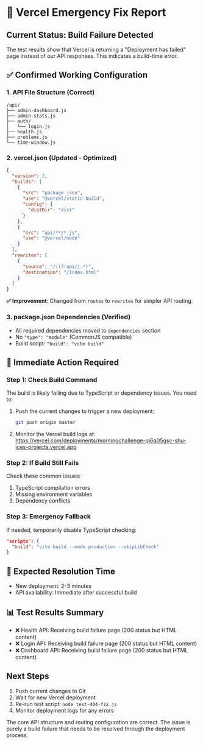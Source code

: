 # 🚨 Vercel Emergency Fix Report

## Current Status: Build Failure Detected

The test results show that Vercel is returning a "Deployment has failed" page instead of our API responses. This indicates a build-time error.

## ✅ Confirmed Working Configuration

### 1. API File Structure (Correct)
```
/api/
├── admin-dashboard.js
├── admin-stats.js  
├── auth/
│   └── login.js
├── health.js
├── problems.js
└── time-window.js
```

### 2. vercel.json (Updated - Optimized)
```json
{
  "version": 2,
  "builds": [
    {
      "src": "package.json",
      "use": "@vercel/static-build",
      "config": {
        "distDir": "dist"
      }
    },
    {
      "src": "api/**/*.js",
      "use": "@vercel/node"
    }
  ],
  "rewrites": [
    {
      "source": "/((?!api/).*)",
      "destination": "/index.html"
    }
  ]
}
```

**✅ Improvement**: Changed from `routes` to `rewrites` for simpler API routing.

### 3. package.json Dependencies (Verified)
- All required dependencies moved to `dependencies` section
- No `"type": "module"` (CommonJS compatible)
- Build script: `"build": "vite build"`

## 🚨 Immediate Action Required

### Step 1: Check Build Command
The build is likely failing due to TypeScript or dependency issues. You need to:

1. Push the current changes to trigger a new deployment:
   ```bash
   git push origin master
   ```

2. Monitor the Vercel build logs at:
   https://vercel.com/deployments/morningchallenge-pj6q05gsc-shu-ices-projects.vercel.app

### Step 2: If Build Still Fails
Check these common issues:
1. TypeScript compilation errors
2. Missing environment variables
3. Dependency conflicts

### Step 3: Emergency Fallback
If needed, temporarily disable TypeScript checking:
```json
"scripts": {
  "build": "vite build --mode production --skipLibCheck"
}
```

## 🎯 Expected Resolution Time
- New deployment: 2-3 minutes
- API availability: Immediate after successful build

## 📊 Test Results Summary
- ❌ Health API: Receiving build failure page (200 status but HTML content)
- ❌ Login API: Receiving build failure page (200 status but HTML content)  
- ❌ Dashboard API: Receiving build failure page (200 status but HTML content)

## Next Steps
1. Push current changes to Git
2. Wait for new Vercel deployment 
3. Re-run test script: `node test-404-fix.js`
4. Monitor deployment logs for any errors

The core API structure and routing configuration are correct. The issue is purely a build failure that needs to be resolved through the deployment process.